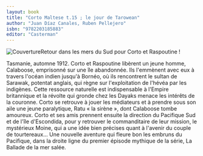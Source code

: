 ```yaml
---
layout: book
title: "Corto Maltese t.15 ; le jour de Tarowean"
author: "Juan Díaz Canales, Ruben Pellejero"
isbn: "9782203185883"
editor: "Casterman"
---
```

![Couverture](/img/9782203185883.jpg)Retour dans les mers du Sud pour Corto et Raspoutine !

Tasmanie, automne 1912. Corto et Raspoutine libèrent un jeune homme, Calaboose, emprisonné sur une île abandonnée. Ils l'emmènent avec eux à travers l'océan indien jusqu'à Bornéo, où ils rencontrent le sultan de Sarawak, potentat anglais, qui règne sur l'exploitation de l'hévéa par les indigènes. Cette ressource naturelle est indispensable à l'Empire britannique et la révolte qui gronde chez les Dayaks menace les intérêts de la couronne. Corto se retrouve à jouer les médiateurs et à prendre sous son aile une jeune paralytique, Ratu « la sirène », dont Calaboose tombe amoureux. Corto et ses amis prennent ensuite la direction du Pacifique Sud et de l'île d'Escondida, pour y retrouver le commanditaire de leur mission, le mystérieux Moine, qui a une idée bien précises quant à l'avenir du couple de tourtereaux... Une nouvelle aventure qui fleure bon les embruns du Pacifique, dans la droite ligne du premier épisode mythique de la série, La Ballade de la mer salée.
